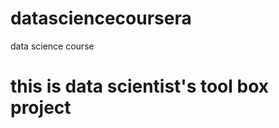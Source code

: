 datasciencecoursera
===================

data science course
# this is data scientist's tool box project
